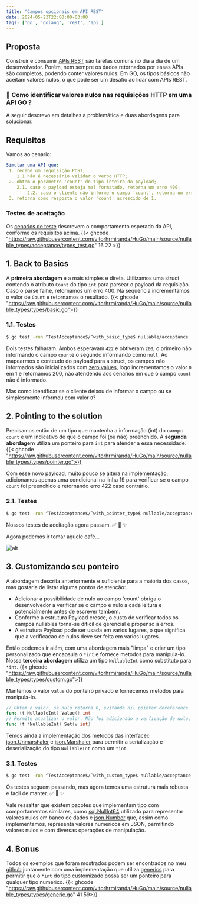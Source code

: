 ```yaml
---
title: "Campos opcionais em API REST"
date: 2024-05-23T22:00:00-03:00
tags: ['go', 'golang', 'rest', 'api']
---
```


## Proposta
Construir e consumir [APIs REST](https://www.redhat.com/en/topics/api/what-is-a-rest-api) são tarefas comuns no dia a dia de um desenvolvedor. Porém, nem sempre os dados retornados por essas APIs são completos, podendo conter valores nulos. Em GO, os tipos básicos não aceitam valores nulos, o que pode ser um desafio ao lidar com APIs REST.

### 🔎 Como identificar valores nulos nas requisições HTTP em uma API GO ? </h1>

A seguir descrevo em detalhes a problemática e duas abordagens para solucionar.

## Requisitos
Vamos ao cenario:
```yml
Simular uma API que:
 1. recebe um requisição POST;
    1.1 não é necessário validar o verbo HTTP;
 2. obtem o parametro 'count' do tipo inteiro do payload;
    2.1. caso o payload esteja mal formatado, retorna um erro 400;
		2.2. caso o cliente não informe o campo 'count', retorna um erro 422;
 3. retorna como resposta o valor 'count' acrescido de 1.
```

### Testes de aceitação
Os [cenarios de teste](https://github.com/vitorhrmiranda/HuGo/blob/main/source/nullable_types/acceptance/types_test.go#22) descrevem o comportamento esperado da API, conforme os requisitos acima.
{{< ghcode "https://raw.githubusercontent.com/vitorhrmiranda/HuGo/main/source/nullable_types/acceptance/types_test.go" 16 22 >}}

## 1. Back to Basics
A **primeira abordagem** é a mais simples e direta. Utilizamos uma struct contendo o atributo `Count` do tipo `int` para parsear o payload da requisição. Caso o parse falhe, retornamos um erro 400. Na sequencia incrementamos o valor de `Count` e retornamos o resultado.
{{< ghcode "https://raw.githubusercontent.com/vitorhrmiranda/HuGo/main/source/nullable_types/types/basic.go">}}

### 1.1. Testes
```bash
$ go test -run ^TestAcceptance$/^with_basic_type$ nullable/acceptance
```
Dois testes falharam. Ambos esperavam `422` e obtiveram `200`, o primeiro não informando o campo `count`e o segundo informando como `null`. Ao mapearmos o conteudo do payload para a struct, os campos não informados são inicializados com [zero values](https://go.dev/tour/basics/12), logo incrementamos o valor `0` em 1 e retornamos 200, não atendendo aos cenarios em que o campo `count` não é informado.

Mas como identificar se o cliente deixou de informar o campo ou se simplesmente informou com valor `0`?

## 2. Pointing to the solution
Precisamos então de um tipo que mantenha a informação (int) do campo `count` e um indicativo de que o campo foi (ou não) preenchido. A **segunda abordagem** utiliza um ponteiro para `int` para atender a essa necessidade.
{{< ghcode "https://raw.githubusercontent.com/vitorhrmiranda/HuGo/main/source/nullable_types/types/pointer.go">}}

Com esse novo payload, muito pouco se altera na implementação, adicionamos apenas uma condicional na linha 19 para verificar se o campo `count` foi preenchido e retornando erro 422 caso contrário.

### 2.1. Testes
```bash
$ go test -run ^TestAcceptance$/^with_pointer_type$ nullable/acceptance
```
Nossos testes de aceitação agora passam. ✅ 🎉 ✨

Agora podemos ir tomar aquele café...

![alt](../../ou_sera_que_nao.jpg)

## 3. Customizando seu ponteiro
A abordagem descrita anteriormente e suficiente para a maioria dos casos, mas gostaria de listar algums pontos de atenção:
  - Adicionar a possibilidade de nulo ao campo 'count' obriga o desenvolvedor a verificar se o campo e nulo a cada leitura e potencialmente antes de escrever também.
  - Conforme a estrutura Payload cresce, o custo de verificar todos os campos nullables torna-se dificil de gerencial e propenso a erros.
  - A estrutura Payload pode ser usada em varios lugares, o que significa que a verificacao de nulos deve ser feita em varios lugares.

Então podemos ir além, com uma abordagem mais "limpa" e criar um tipo personalizado que encapsula o `*int` e fornece metodos para manipula-lo.
Nossa **terceira abordagem** utiliza um tipo `NullableInt` como substituto para `*int`.
{{< ghcode "https://raw.githubusercontent.com/vitorhrmiranda/HuGo/main/source/nullable_types/types/custom.go">}}

Mantemos o valor `value` do ponteiro privado e fornecemos metodos para manipula-lo.
```go
// Obtem o valor, se nulo retorna 0, evitando nil pointer dereference
func (t NullableInt) Value() int
// Permite atualizar o valor. Não foi adicionado a verficação de nulo, mas em situações reais seria necessario.
func (t *NullableInt) Set(v int)
```

Temos ainda a implementação dos metodos das interfacec [json.Unmarshaler](https://pkg.go.dev/encoding/json#Unmarshaler) e [json.Marshaler](https://pkg.go.dev/encoding/json#Marshaler) para permitir a serialização e deserialização do tipo `NullableInt` como um `*int`.

### 3.1. Testes
```bash
$ go test -run ^TestAcceptance$/^with_custom_type$ nullable/acceptance
```
Os testes seguem passando, mas agora temos uma estrutura mais robusta e facil de manter. ✅ 🎉 ✨

Vale ressaltar que existem pacotes que implementam tipo com comportamentos similares, como [sql.NullInt64](https://pkg.go.dev/database/sql#NullInt64) utilizado para representar valores nulos em banco de dados e [json.Number](https://pkg.go.dev/encoding/json#Number) que, assim como implementamos, representa valores numericos em JSON, permitindo valores nulos e com diversas operações de manipulação.

## 4. Bonus
Todos os exemplos que foram mostrados podem ser encontrados no meu [github](https://github.com/vitorhrmiranda/HuGo/tree/main/source/nullable_types) juntamente com uma implementação que utiliza [generics](https://go.dev/doc/tutorial/generics) para permitir que o `*int` do tipo customizado possa ser um ponteiro para qualquer tipo numerico.
{{< ghcode "https://raw.githubusercontent.com/vitorhrmiranda/HuGo/main/source/nullable_types/types/generic.go" 41 59>}}
